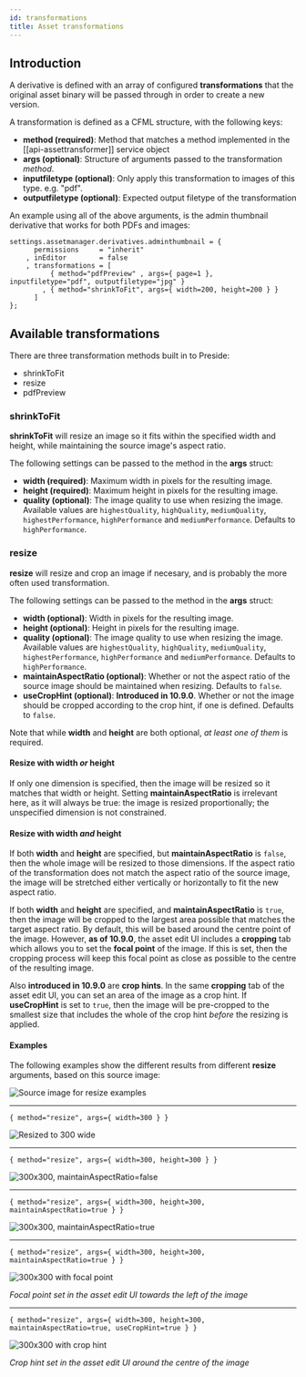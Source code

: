 ```yaml
---
id: transformations
title: Asset transformations
---
```


## Introduction

A derivative is defined with an array of configured **transformations** that the original asset binary will be passed through in order to create a new version.

A transformation is defined as a CFML structure, with the following keys:

* **method (required)**: Method that matches a method implemented in the [[api-assettransformer]] service object
* **args (optional)**: Structure of arguments passed to the transformation *method*.
* **inputfiletype (optional)**: Only apply this transformation to images of this type. e.g. "pdf".
* **outputfiletype (optional)**: Expected output filetype of the transformation

An example using all of the above arguments, is the admin thumbnail derivative that works for both PDFs and images:

```luceescript
settings.assetmanager.derivatives.adminthumbnail = {
      permissions     = "inherit"
    , inEditor        = false
    , transformations = [
          { method="pdfPreview" , args={ page=1 }, inputfiletype="pdf", outputfiletype="jpg" }
        , { method="shrinkToFit", args={ width=200, height=200 } }
      ]
};
```

## Available transformations

There are three transformation methods built in to Preside:

* shrinkToFit
* resize
* pdfPreview

### shrinkToFit

**shrinkToFit** will resize an image so it fits within the specified width and height, while maintaining the source image's aspect ratio.

The following settings can be passed to the method in the **args** struct:

* **width (required)**: Maximum width in pixels for the resulting image.
* **height (required)**: Maximum height in pixels for the resulting image.
* **quality (optional)**: The image quality to use when resizing the image. Available values are `highestQuality`, `highQuality`, `mediumQuality`, `highestPerformance`, `highPerformance` and `mediumPerformance`. Defaults to `highPerformance`.

### resize

**resize** will resize and crop an image if necesary, and is probably the more often used transformation.

The following settings can be passed to the method in the **args** struct:

* **width (optional)**: Width in pixels for the resulting image.
* **height (optional)**: Height in pixels for the resulting image.
* **quality (optional)**: The image quality to use when resizing the image. Available values are `highestQuality`, `highQuality`, `mediumQuality`, `highestPerformance`, `highPerformance` and `mediumPerformance`. Defaults to `highPerformance`.
* **maintainAspectRatio (optional)**: Whether or not the aspect ratio of the source image should be maintained when resizing. Defaults to `false`.
* **useCropHint (optional)**: **Introduced in 10.9.0**. Whether or not the image should be cropped according to the crop hint, if one is defined. Defaults to `false`.

Note that while **width** and **height** are both optional, *at least one of them* is required.

#### Resize with width *or* height

If only one dimension is specified, then the image will be resized so it matches that width or height. Setting **maintainAspectRatio** is irrelevant here, as it will always be true: the image is resized proportionally; the unspecified dimension is not constrained.

#### Resize with width *and* height

If both **width** and **height** are specified, but **maintainAspectRatio** is `false`, then the whole image will be resized to those dimensions. If the aspect ratio of the transformation does not match the aspect ratio of the source image, the image will be stretched either vertically or horizontally to fit the new aspect ratio.

If both **width** and **height** are specified, and **maintainAspectRatio** is `true`, then the image will be cropped to the largest area possible that matches the target aspect ratio. By default, this will be based around the centre point of the image. However, **as of 10.9.0**, the asset edit UI includes a **cropping** tab which allows you to set the **focal point** of the image. If this is set, then the cropping process will keep this focal point as close as possible to the centre of the resulting image.

Also **introduced in 10.9.0** are **crop hints**. In the same **cropping** tab of the asset edit UI, you can set an area of the image as a crop hint. If **useCropHint** is set to `true`, then the image will be pre-cropped to the smallest size that includes the whole of the crop hint *before* the resizing is applied.

#### Examples

The following examples show the different results from different **resize** arguments, based on this source image:

![Source image for resize examples](images/transformations/dragonfly.jpg)

---

```luceescript
{ method="resize", args={ width=300 } }
```

![Resized to 300 wide](images/transformations/dragonfly-300.jpg)

---

```luceescript
{ method="resize", args={ width=300, height=300 } }
```

![300x300, maintainAspectRatio=false](images/transformations/dragonfly-300x300-squeezed.jpg)

---

```luceescript
{ method="resize", args={ width=300, height=300, maintainAspectRatio=true } }
```

![300x300, maintainAspectRatio=true](images/transformations/dragonfly-300x300.jpg)

---

```luceescript
{ method="resize", args={ width=300, height=300, maintainAspectRatio=true } }
```

![300x300 with focal point](images/transformations/dragonfly-300x300-focal-point.jpg)

*Focal point set in the asset edit UI towards the left of the image*

---

```luceescript
{ method="resize", args={ width=300, height=300, maintainAspectRatio=true, useCropHint=true } }
```

![300x300 with crop hint](images/transformations/dragonfly-300x300-crop-hint.jpg)

*Crop hint set in the asset edit UI around the centre of the image*
